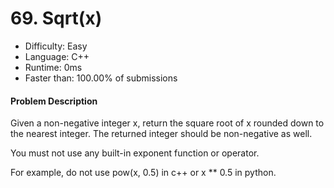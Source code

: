 # 69. Sqrt(x)
- Difficulty: Easy
- Language: C++
- Runtime: 0ms
- Faster than: 100.00% of submissions

#### Problem Description
Given a non-negative integer x, return the square root of x rounded down to the nearest integer. The returned integer should be non-negative as well.

You must not use any built-in exponent function or operator.

For example, do not use pow(x, 0.5) in c++ or x ** 0.5 in python.